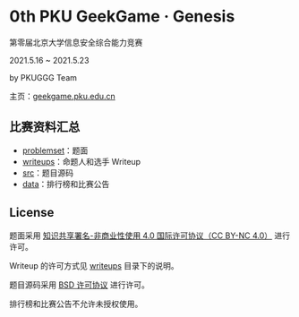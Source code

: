 # 0th PKU GeekGame · Genesis

第零届北京大学信息安全综合能力竞赛

2021.5.16 ~ 2021.5.23

by PKUGGG Team

主页：[geekgame.pku.edu.cn](https://geekgame.pku.edu.cn/)



## 比赛资料汇总

- [problemset](problemset/)：题面
- [writeups](writeups/)：命题人和选手 Writeup
- [src](src/)：题目源码
- [data](data/)：排行榜和比赛公告



## License

题面采用 [知识共享署名-非商业性使用 4.0 国际许可协议（CC BY-NC 4.0）](http://creativecommons.org/licenses/by-nc/4.0/) 进行许可。

Writeup 的许可方式见 [writeups](writeups/) 目录下的说明。

题目源码采用 [BSD 许可协议](https://opensource.org/licenses/BSD-3-Clause) 进行许可。

排行榜和比赛公告不允许未授权使用。

